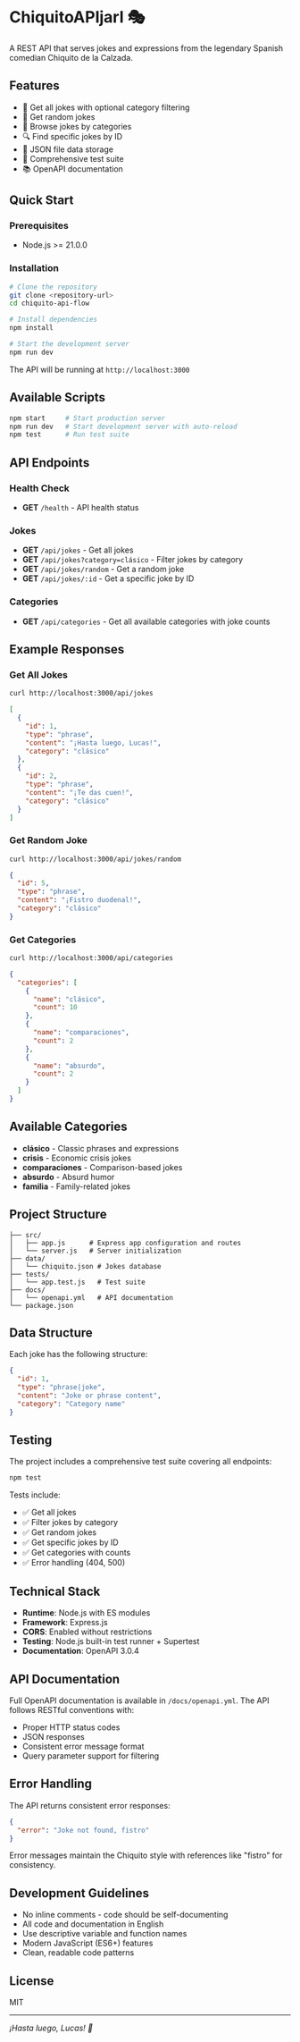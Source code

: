 # ChiquitoAPIjarl 🎭

A REST API that serves jokes and expressions from the legendary Spanish comedian Chiquito de la Calzada.

## Features

- 🎯 Get all jokes with optional category filtering
- 🎲 Get random jokes
- 📂 Browse jokes by categories
- 🔍 Find specific jokes by ID
- 💾 JSON file data storage
- 🧪 Comprehensive test suite
- 📚 OpenAPI documentation

## Quick Start

### Prerequisites

- Node.js >= 21.0.0

### Installation

```bash
# Clone the repository
git clone <repository-url>
cd chiquito-api-flow

# Install dependencies
npm install

# Start the development server
npm run dev
```

The API will be running at `http://localhost:3000`

## Available Scripts

```bash
npm start     # Start production server
npm run dev   # Start development server with auto-reload
npm test      # Run test suite
```

## API Endpoints

### Health Check
- **GET** `/health` - API health status

### Jokes
- **GET** `/api/jokes` - Get all jokes
- **GET** `/api/jokes?category=clásico` - Filter jokes by category
- **GET** `/api/jokes/random` - Get a random joke
- **GET** `/api/jokes/:id` - Get a specific joke by ID

### Categories
- **GET** `/api/categories` - Get all available categories with joke counts

## Example Responses

### Get All Jokes
```bash
curl http://localhost:3000/api/jokes
```

```json
[
  {
    "id": 1,
    "type": "phrase",
    "content": "¡Hasta luego, Lucas!",
    "category": "clásico"
  },
  {
    "id": 2,
    "type": "phrase", 
    "content": "¡Te das cuen!",
    "category": "clásico"
  }
]
```

### Get Random Joke
```bash
curl http://localhost:3000/api/jokes/random
```

```json
{
  "id": 5,
  "type": "phrase",
  "content": "¡Fistro duodenal!",
  "category": "clásico"
}
```

### Get Categories
```bash
curl http://localhost:3000/api/categories
```

```json
{
  "categories": [
    {
      "name": "clásico",
      "count": 10
    },
    {
      "name": "comparaciones", 
      "count": 2
    },
    {
      "name": "absurdo",
      "count": 2
    }
  ]
}
```

## Available Categories

- **clásico** - Classic phrases and expressions
- **crisis** - Economic crisis jokes
- **comparaciones** - Comparison-based jokes
- **absurdo** - Absurd humor
- **familia** - Family-related jokes

## Project Structure

```
├── src/
│   ├── app.js      # Express app configuration and routes
│   └── server.js   # Server initialization
├── data/
│   └── chiquito.json # Jokes database
├── tests/
│   └── app.test.js   # Test suite
├── docs/
│   └── openapi.yml   # API documentation
└── package.json
```

## Data Structure

Each joke has the following structure:

```json
{
  "id": 1,
  "type": "phrase|joke",
  "content": "Joke or phrase content",
  "category": "Category name"
}
```

## Testing

The project includes a comprehensive test suite covering all endpoints:

```bash
npm test
```

Tests include:
- ✅ Get all jokes
- ✅ Filter jokes by category
- ✅ Get random jokes
- ✅ Get specific jokes by ID
- ✅ Get categories with counts
- ✅ Error handling (404, 500)

## Technical Stack

- **Runtime**: Node.js with ES modules
- **Framework**: Express.js
- **CORS**: Enabled without restrictions
- **Testing**: Node.js built-in test runner + Supertest
- **Documentation**: OpenAPI 3.0.4

## API Documentation

Full OpenAPI documentation is available in `/docs/openapi.yml`. The API follows RESTful conventions with:

- Proper HTTP status codes
- JSON responses
- Consistent error message format
- Query parameter support for filtering

## Error Handling

The API returns consistent error responses:

```json
{
  "error": "Joke not found, fistro"
}
```

Error messages maintain the Chiquito style with references like "fistro" for consistency.

## Development Guidelines

- No inline comments - code should be self-documenting
- All code and documentation in English
- Use descriptive variable and function names
- Modern JavaScript (ES6+) features
- Clean, readable code patterns

## License

MIT

---

*¡Hasta luego, Lucas! 👋*